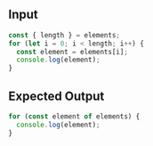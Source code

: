 
## Input
```javascript input
const { length } = elements;
for (let i = 0; i < length; i++) {
  const element = elements[i];
  console.log(element);
}
```

## Expected Output
```javascript expected output
for (const element of elements) {
  console.log(element);
}
```
